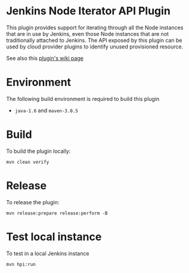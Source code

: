 # Jenkins Node Iterator API Plugin

This plugin provides support for iterating through all the Node instances that are in use by Jenkins,
     even those Node instances that are not traditionally attached to Jenkins. The API exposed by this
     plugin can be used by cloud provider plugins to identify unused provisioned resource.

See also this [plugin's wiki page][wiki]

# Environment

The following build environment is required to build this plugin

* `java-1.6` and `maven-3.0.5`

# Build

To build the plugin locally:

    mvn clean verify

# Release

To release the plugin:

    mvn release:prepare release:perform -B

# Test local instance

To test in a local Jenkins instance

    mvn hpi:run

  [wiki]: http://wiki.jenkins-ci.org/display/JENKINS/Node+Iterator+API+Plugin
